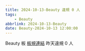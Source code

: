 ```yaml
---
title: 2024-10-13-Beauty 違規 0 人
tags:
    - Beauty
abbrlink: 2024-10-13-Beauty
date: Beauty-2024-10-13 12:00:00
---
```

Beauty 板 [板規連結](https://www.ptt.cc/bbs/Beauty/M.1630069980.A.84B.html)
昨天違規 0 人
